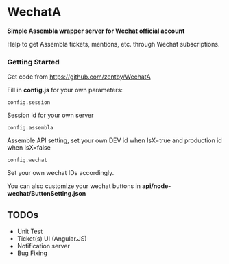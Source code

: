 # WechatA

**Simple Assembla wrapper server for Wechat official account**

Help to get Assembla tickets, mentions, etc. through Wechat subscriptions.

### **Getting Started**
 Get code from https://github.com/zentby/WechatA

Fill in **config.js** for your own parameters:

    config.session
Session id for your own server

    config.assembla
Assemble API setting, set your own DEV id when IsX=true and production id when IsX=false

    config.wechat
Set your own wechat IDs accordingly.

You can also customize your wechat buttons in **api/node-wechat/ButtonSetting.json**

##  **TODOs**
* Unit Test
* Ticket(s) UI (Angular.JS)
* Notification server
* Bug Fixing
